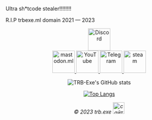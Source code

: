 Ultra sh*tcode stealer!!!!!!!!
<p>R.I.P trbexe.ml domain 2021 — 2023</p>
<center><a href="https://trbexe.ml/discord" title="Discord">
   <img src="https://trbexe.us.to/content/discordicon.svg" wight="60" height="60" alt="Discord"</img>
   </a>
<center><a href="https://mastodon.ml/@texe" title="Mastodon.ml">
   <img src="https://www.svgrepo.com/show/331480/mastodon.svg" wight="60" height="60" alt="mastodon.ml"</img>
   </a>
       <a href="https://youtube.com/c/ThisIsTRB" title="Youtube">
   <img src="https://trbexe.us.to/content/yticon2.svg" wight="60" height="60" alt="YouTube"</img>
   </a>
      <a href="https://t.me/pentiumn4200" title="Telegram">
   <img src="https://trbexe.us.to/content/telega.svg" wight="60" height="60" alt="Telegram"</img>
   </a>
       <a href="https://steamcommunity.com/id/thisistrb/" title="steam">
   <img src="https://trbexe.us.to/content/steam.svg" wight="60" height="60" alt="steam"</img>
   </a>
	</center>

![TRB-Exe's GitHub stats](https://github-readme-stats.vercel.app/api?username=TRB-Exe&theme=discord_old_blurple&show_icons=true)

[![Top Langs](https://github-readme-stats.vercel.app/api/top-langs/?username=TRB-Exe&layout=compact&theme=discord_old_blurple)](https://github-readme-stats.vercel.app/api/top-langs/?username=TRB-Exe&layout=compact&theme=discord_old_blurple)

<footer>
<p><em>© 2023 trb.exe
<a href="http://trbexe.us.to">
	<img src="http://trbdotexe.neonarod.com/banner.gif" wight="88" height="31" alt="сайт trb.exe">
        </a>
</em></p>
</footer>
